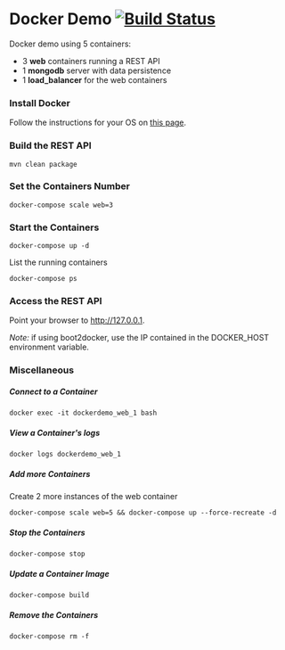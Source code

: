 # Docker Demo [![Build Status](https://travis-ci.org/jumal/docker-demo.svg?branch=master)](https://travis-ci.org/jumal/docker-demo)

Docker demo using 5 containers:
 - 3 **web** containers running a REST API
 - 1 **mongodb** server with data persistence
 - 1 **load_balancer** for the web containers

### Install Docker
Follow the instructions for your OS on [this page](https://docs.docker.com/engine/installation).

### Build the REST API
`mvn clean package`

### Set the Containers Number
`docker-compose scale web=3`

### Start the Containers
`docker-compose up -d`

List the running containers

`docker-compose ps`

### Access the REST API
Point your browser to http://127.0.0.1.

*Note:* if using boot2docker, use the IP contained in the DOCKER_HOST environment variable. 

### Miscellaneous

##### Connect to a Container
`docker exec -it dockerdemo_web_1 bash`

##### View a Container's logs
`docker logs dockerdemo_web_1`

##### Add more Containers
Create 2 more instances of the web container

`docker-compose scale web=5 && docker-compose up --force-recreate -d`

##### Stop the Containers
`docker-compose stop`

##### Update a Container Image
`docker-compose build`

##### Remove the Containers
`docker-compose rm -f`
